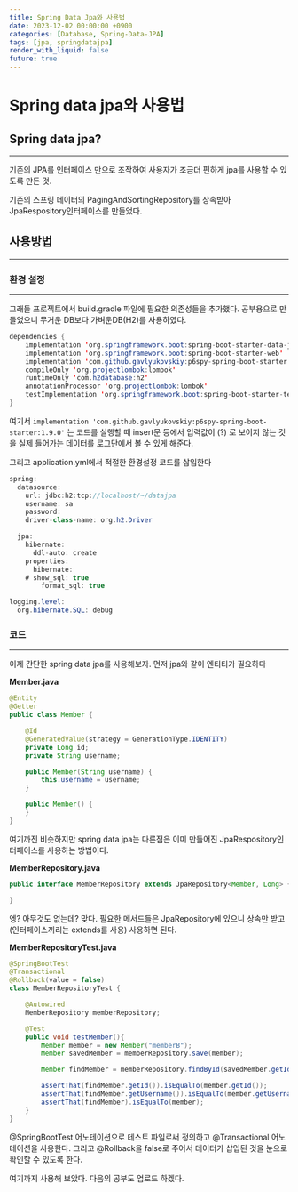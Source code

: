 ```yaml
---
title: Spring Data Jpa와 사용법
date: 2023-12-02 00:00:00 +0900
categories: [Database, Spring-Data-JPA]
tags: [jpa, springdatajpa]
render_with_liquid: false
future: true
---
```


# Spring data jpa와 사용법

## Spring data jpa?

---

기존의 JPA를 인터페이스 만으로 조작하여 사용자가 조금더 편하게 jpa를 사용할 수 있도록 만든 것.

기존의 스프링 데이터의 PagingAndSortingRepository를 상속받아 JpaRespository인터페이스를 만들었다.

## 사용방법

---

### 환경 설정

---

그래들 프로젝트에서 build.gradle 파일에 필요한 의존성들을 추가했다. 공부용으로 만들었으니 무거운 DB보다 가벼운DB(H2)를 사용하였다.

```java
dependencies {
	implementation 'org.springframework.boot:spring-boot-starter-data-jpa'
	implementation 'org.springframework.boot:spring-boot-starter-web'
	implementation 'com.github.gavlyukovskiy:p6spy-spring-boot-starter:1.9.0'
	compileOnly 'org.projectlombok:lombok'
	runtimeOnly 'com.h2database:h2'
	annotationProcessor 'org.projectlombok:lombok'
	testImplementation 'org.springframework.boot:spring-boot-starter-test'
}
```

여기서 `implementation 'com.github.gavlyukovskiy:p6spy-spring-boot-starter:1.9.0'` 는 코드를 실행할 때 insert문 등에서 입력값이 (?) 로 보이지 않는 것을 실제 들어가는 데이터를 로그단에서 볼 수 있게 해준다.

그리고 application.yml에서 적절한 환경설정 코드를 삽입한다

```java
spring:
  datasource:
    url: jdbc:h2:tcp://localhost/~/datajpa
    username: sa
    password:
    driver-class-name: org.h2.Driver

  jpa:
    hibernate:
      ddl-auto: create
    properties:
      hibernate:
    # show_sql: true
        format_sql: true

logging.level:
  org.hibernate.SQL: debug
```

### 코드

---

이제 간단한 spring data jpa를 사용해보자. 먼저 jpa와 같이 엔티티가 필요하다

**Member.java**

```java
@Entity
@Getter
public class Member {

    @Id
    @GeneratedValue(strategy = GenerationType.IDENTITY)
    private Long id;
    private String username;

    public Member(String username) {
        this.username = username;
    }

    public Member() {
    }
}
```

여기까진 비슷하지만 spring data jpa는 다른점은 이미 만들어진 JpaRespository인터페이스를 사용하는 방법이다.

**MemberRepository.java**

```java
public interface MemberRepository extends JpaRepository<Member, Long> {

}
```

엥? 아무것도 없는데? 맞다. 필요한 메서드들은 JpaRepository에 있으니 상속만 받고(인터페이스끼리는 extends를 사용) 사용하면 된다.

**MemberRepositoryTest.java**

```java
@SpringBootTest
@Transactional
@Rollback(value = false)
class MemberRepositoryTest {

    @Autowired
    MemberRepository memberRepository;

    @Test
    public void testMember(){
        Member member = new Member("memberB");
        Member savedMember = memberRepository.save(member);

        Member findMember = memberRepository.findById(savedMember.getId()).get();

        assertThat(findMember.getId()).isEqualTo(member.getId());
        assertThat(findMember.getUsername()).isEqualTo(member.getUsername());
        assertThat(findMember).isEqualTo(member);
    }
}
```

@SpringBootTest 어노테이션으로 테스트 파일로써 정의하고 @Transactional 어노테이션을 사용한다. 그리고 @Rollback을 false로 주어서 데이터가 삽입된 것을 눈으로 확인할 수 있도록 한다.

여기까지 사용해 보았다. 다음의 공부도 업로드 하겠다.
